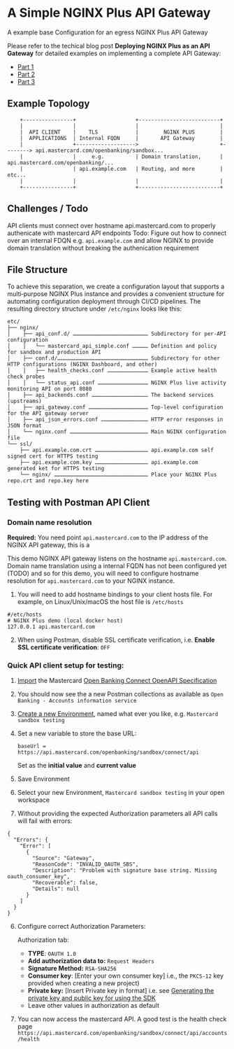 # A Simple NGINX Plus API Gateway

A example base Configuration for an egress NGINX Plus API Gateway

Please refer to the techical blog post **Deploying NGINX Plus as an API Gateway** for detailed examples on implementing 
a complete API Gateway:
*  [Part 1](https://www.nginx.com/blog/deploying-nginx-plus-as-an-api-gateway-part-1/)
*  [Part 2](https://www.nginx.com/blog/deploying-nginx-plus-as-an-api-gateway-part-2-protecting-backend-services/)
*  [Part 3](https://www.nginx.com/blog/deploying-nginx-plus-as-an-api-gateway-part-3-publishing-grpc-services/)

## Example Topology

```
    +----------------+                   +--------------------------+
    |                |                   |                          |
    |  API CLIENT    |    TLS            |        NGINX PLUS        |
    |  APPLICATIONS  | Internal FQDN     |       API Gateway        |
    |                +------------------->                          +--------> api.mastercard.com/openbanking/sandbox...
    |                |     e.g.          | Domain translation,      |          api.mastercard.com/openbanking/...
    |                | api.example.com   | Routing, and more        |          etc...
    |                |                   |                          |
    +----------------+                   +--------------------------+
```

## Challenges / Todo

API clients must connect over hostname api.mastercard.com to properly
authenicate with mastercard API endpoints Todo: Figure out how to connect over
an internal FDQN e.g. `api.example.com` and allow NGINX to provide domain
translation without breaking the authenication requirement 


## File Structure

To achieve this separation, we create a configuration layout that supports a
multi‑purpose NGINX Plus instance and provides a convenient structure for
automating configuration deployment through CI/CD pipelines. The resulting
directory structure under `/etc/nginx` looks like this:

```
etc/
├── nginx/
│    ├── api_conf.d/ ……………………………………………………………… Subdirectory for per-API configuration
│    │   └── mastercard_api_simple.conf …………… Definition and policy for sandbox and production API
│    ├── conf.d/…………………………………………………………………………… Subdirectory for other HTTP configurations (NGINX Dashboard, and other)
│    │   ├── health_checks.conf ………………………………… Example active health check probes
│    │   └── status_api.conf ………………………………………… NGINX Plus live activity monitoring API on port 8080
│    ├── api_backends.conf ……………………………………………… The backend services (upstreams)
│    ├── api_gateway.conf ………………………………………………… Top-level configuration for the API gateway server
│    ├── api_json_errors.conf ……………………………………… HTTP error responses in JSON format
│    └── nginx.conf ………………………………………………………………… Main NGINX configuration file
└── ssl/
    ├── api.example.com.crt …………………………………………… api.example.com self signed cert for HTTPS testing
    ├── api.example.com.key …………………………………………… api.example.com generated ket for HTTPS testing
    └── nginx/ ……………………………………………………………………………… Place your NGINX Plus repo.crt and repo.key here

```

## Testing with Postman API Client

### Domain name resolution

**Required:** You need point `api.mastercard.com` to the IP address of the NGINX
API gateway, this is a 

This demo NGINX API gateway listens on the hostname `api.mastercard.com`. Domain
name translation using a internal FQDN has not been configured yet (TODO) and so
for this demo, you will need to configure hostname resolution for
`api.mastercard.com` to your NGINX instance.

1. You will need to add hostname bindings to your client hosts file. For
   example, on Linux/Unix/macOS the host file is `/etc/hosts`

```
#/etc/hosts
# NGINX Plus demo (local docker host)
127.0.0.1 api.mastercard.com
```

2. When using Postman, disable SSL certificate verification, i.e. **Enable SSL
   certificate verification**: `OFF`


### Quick API client setup for testing:

1. [Import](https://learning.postman.com/docs/getting-started/importing-and-exporting-data/) the Mastercard [Open Banking Connect  OpenAPI Specification](https://static.developer.mastercard.com/content/open-banking-connect/swagger/api-accounts-service.yaml)

2. You should now see the a new Postman collections as available as `Open
   Banking - Accounts information service` 

3. [Create a new Environment](https://learning.postman.com/docs/sending-requests/managing-environments/#creating-environments), named what ever you like, e.g. `Mastercard sandbox testing`

4. Set a new variable to store the base URL: 

   ```
   baseUrl = https://api.mastercard.com/openbanking/sandbox/connect/api
   ```


   Set as the **initial value** and **current value**

5. Save Environment
6. Select your new Environment, `Mastercard sandbox testing` in your open workspace
7. Without providing the expected Authorization parameters all  API calls will fail with errors: 

```
{
  "Errors": {
    "Error": [
      {
        "Source": "Gateway",
        "ReasonCode": "INVALID_OAUTH_SBS",
        "Description": "Problem with signature base string. Missing oauth_consumer_key",
        "Recoverable": false,
        "Details": null
      }
    ]
  }
}
```

6. Configure correct Authorization Parameters:

   Authorization tab: 

   * **TYPE**: `OAUTH 1.0` 
   * **Add authorization data to:** `Request Headers` 
   * **Signature Method:** `RSA-SHA256`
   * **Consumer key**:  [Enter your own consumer key] i.e., the `PKCS-12` key provided when creating a new project) 
   * **Private key:** [Insert Private key in  format] i.e. see [Generating the private key and public key for using the SDK](https://developer.mastercard.com/page/generate-the-private-and-public-key-for-use-with-sdk)
   * Leave other values in authorization as default

7. You can now access the mastercard API. A good test is the health check page
   `https://api.mastercard.com/openbanking/sandbox/connect/api/accounts/health`
